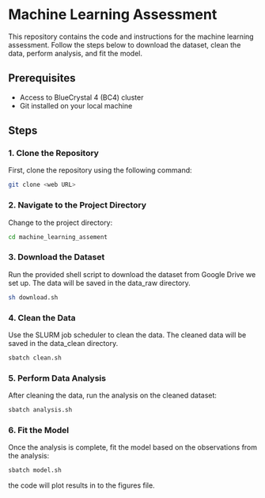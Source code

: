 # Machine Learning Assessment

This repository contains the code and instructions for the machine learning assessment. Follow the steps below to download the dataset, clean the data, perform analysis, and fit the model.

## Prerequisites

- Access to BlueCrystal 4 (BC4) cluster
- Git installed on your local machine

## Steps

### 1. Clone the Repository

First, clone the repository using the following command:

```sh
git clone <web URL>
```

### 2. Navigate to the Project Directory

Change to the project directory:

```sh
cd machine_learning_assement
```

### 3. Download the Dataset

Run the provided shell script to download the dataset from Google Drive we set up. The data will be saved in the data_raw directory.

```sh
sh download.sh
```

### 4. Clean the Data

Use the SLURM job scheduler to clean the data. The cleaned data will be saved in the data_clean directory.

```sh
sbatch clean.sh
```

### 5. Perform Data Analysis

After cleaning the data, run the analysis on the cleaned dataset:

```sh
sbatch analysis.sh
```

### 6. Fit the Model

Once the analysis is complete, fit the model based on the observations from the analysis:

```sh
sbatch model.sh
```

the code will plot results in to the figures file.
